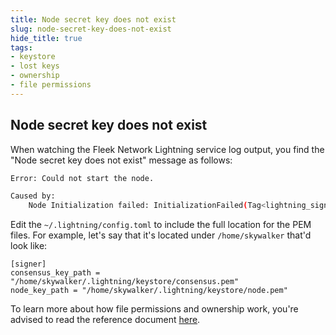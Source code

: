 ```yaml
---
title: Node secret key does not exist
slug: node-secret-key-does-not-exist
hide_title: true
tags:
- keystore
- lost keys
- ownership
- file permissions
---
```


## Node secret key does not exist

When watching the Fleek Network Lightning service log output, you find the "Node secret key does not exist" message as follows:

```sh
Error: Could not start the node.

Caused by:
    Node Initialization failed: InitializationFailed(Tag<lightning_signer::Signer<lightning_node::FinalTypes> as SignerInterface>, Node secret key does not exist. Use the CLI to generate keys.)
```

Edit the `~/.lightning/config.toml` to include the full location for the PEM files. For example, let's say that it's located under `/home/skywalker` that'd look like:

```
[signer]
consensus_key_path = "/home/skywalker/.lightning/keystore/consensus.pem"
node_key_path = "/home/skywalker/.lightning/keystore/node.pem"
```

To learn more about how file permissions and ownership work, you're advised to read the reference document [here](/references/Lightning%20CLI/file-permissions-and-ownership.md).
